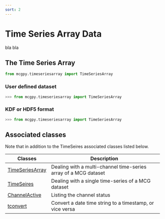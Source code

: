 ```yaml
---
sort: 2
---
```


# Time Series Array Data
 
bla bla

## The Time Series Array

```python
from mcgpy.timeseriesarray import TimeSeriesArray
```

### User defined dataset

```python
>>> from mcgpy.timeseriesarray import TimeSeriesArray
```

### KDF or HDF5 format

```python
>>> from mcgpy.timeseriesarray import TimeSeriesArray
```

## Associated classes

Note that in addition to the TimeSeires associated classes listed below.

| Classes             | Description                   |
|---------------------|-------------------------------|
| [TimeSeriesArray]() | Dealing with a multi-channel time-series array of a MCG dataset | 
| [TimeSeires]()      | Dealing with a single time-series of a MCG dataset |
| [ChannelActive]()   | Listing the channel status |
| [tconvert]()        | Convert a date time string to a timestamp, or vice versa |
